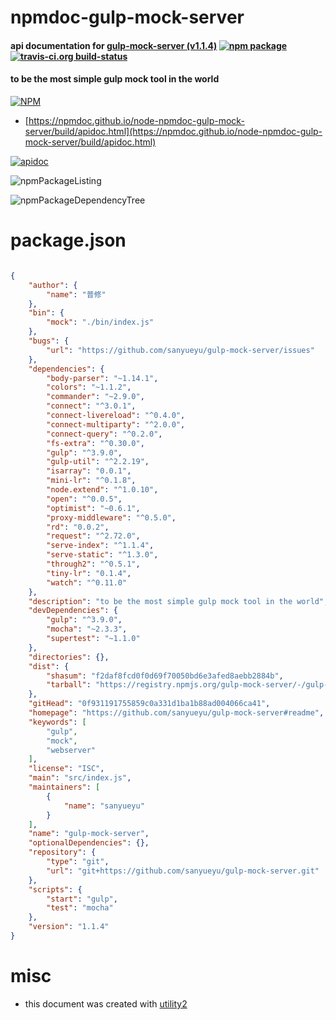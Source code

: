 # npmdoc-gulp-mock-server

#### api documentation for  [gulp-mock-server (v1.1.4)](https://github.com/sanyueyu/gulp-mock-server#readme)  [![npm package](https://img.shields.io/npm/v/npmdoc-gulp-mock-server.svg?style=flat-square)](https://www.npmjs.org/package/npmdoc-gulp-mock-server) [![travis-ci.org build-status](https://api.travis-ci.org/npmdoc/node-npmdoc-gulp-mock-server.svg)](https://travis-ci.org/npmdoc/node-npmdoc-gulp-mock-server)

#### to be the most simple gulp mock tool in the world

[![NPM](https://nodei.co/npm/gulp-mock-server.png?downloads=true&downloadRank=true&stars=true)](https://www.npmjs.com/package/gulp-mock-server)

- [https://npmdoc.github.io/node-npmdoc-gulp-mock-server/build/apidoc.html](https://npmdoc.github.io/node-npmdoc-gulp-mock-server/build/apidoc.html)

[![apidoc](https://npmdoc.github.io/node-npmdoc-gulp-mock-server/build/screenCapture.buildCi.browser.%252Ftmp%252Fbuild%252Fapidoc.html.png)](https://npmdoc.github.io/node-npmdoc-gulp-mock-server/build/apidoc.html)

![npmPackageListing](https://npmdoc.github.io/node-npmdoc-gulp-mock-server/build/screenCapture.npmPackageListing.svg)

![npmPackageDependencyTree](https://npmdoc.github.io/node-npmdoc-gulp-mock-server/build/screenCapture.npmPackageDependencyTree.svg)



# package.json

```json

{
    "author": {
        "name": "普修"
    },
    "bin": {
        "mock": "./bin/index.js"
    },
    "bugs": {
        "url": "https://github.com/sanyueyu/gulp-mock-server/issues"
    },
    "dependencies": {
        "body-parser": "~1.14.1",
        "colors": "~1.1.2",
        "commander": "~2.9.0",
        "connect": "^3.0.1",
        "connect-livereload": "^0.4.0",
        "connect-multiparty": "^2.0.0",
        "connect-query": "^0.2.0",
        "fs-extra": "^0.30.0",
        "gulp": "^3.9.0",
        "gulp-util": "^2.2.19",
        "isarray": "0.0.1",
        "mini-lr": "^0.1.8",
        "node.extend": "^1.0.10",
        "open": "^0.0.5",
        "optimist": "~0.6.1",
        "proxy-middleware": "^0.5.0",
        "rd": "0.0.2",
        "request": "^2.72.0",
        "serve-index": "^1.1.4",
        "serve-static": "^1.3.0",
        "through2": "^0.5.1",
        "tiny-lr": "0.1.4",
        "watch": "^0.11.0"
    },
    "description": "to be the most simple gulp mock tool in the world",
    "devDependencies": {
        "gulp": "^3.9.0",
        "mocha": "~2.3.3",
        "supertest": "~1.1.0"
    },
    "directories": {},
    "dist": {
        "shasum": "f2daf8fcd0f0d69f70050bd6e3afed8aebb2884b",
        "tarball": "https://registry.npmjs.org/gulp-mock-server/-/gulp-mock-server-1.1.4.tgz"
    },
    "gitHead": "0f931191755859c0a331d1ba1b88ad004066ca41",
    "homepage": "https://github.com/sanyueyu/gulp-mock-server#readme",
    "keywords": [
        "gulp",
        "mock",
        "webserver"
    ],
    "license": "ISC",
    "main": "src/index.js",
    "maintainers": [
        {
            "name": "sanyueyu"
        }
    ],
    "name": "gulp-mock-server",
    "optionalDependencies": {},
    "repository": {
        "type": "git",
        "url": "git+https://github.com/sanyueyu/gulp-mock-server.git"
    },
    "scripts": {
        "start": "gulp",
        "test": "mocha"
    },
    "version": "1.1.4"
}
```



# misc
- this document was created with [utility2](https://github.com/kaizhu256/node-utility2)

